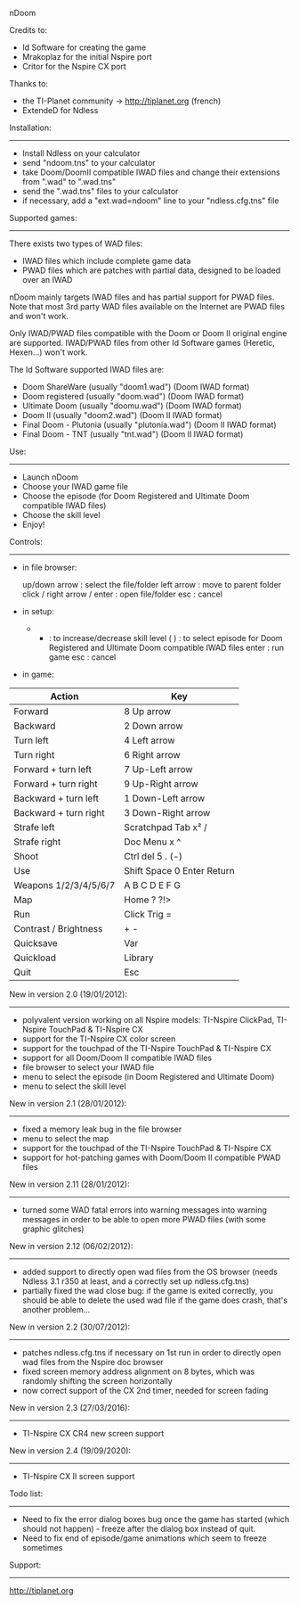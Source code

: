 nDoom


Credits to:
- Id Software for creating the game
- Mrakoplaz for the initial Nspire port
- Critor for the Nspire CX port

Thanks to:
- the TI-Planet community	-> http://tiplanet.org (french)
- ExtendeD for Ndless



Installation:
************
- Install Ndless on your calculator
- send "ndoom.tns" to your calculator
- take Doom/DoomII compatible IWAD files and change their extensions from ".wad" to ".wad.tns"
- send the ".wad.tns" files to your calculator
- if necessary, add a "ext.wad=ndoom" line to your "ndless.cfg.tns" file



Supported games:
***************
There exists two types of WAD files:
- IWAD files which include complete game data
- PWAD files which are patches with partial data, designed to be loaded over an IWAD

nDoom mainly targets IWAD files and has partial support for PWAD files.
Note that most 3rd party WAD files available on the Internet are PWAD files and won't work.

Only IWAD/PWAD files compatible with the Doom or Doom II original engine are supported. IWAD/PWAD files from other Id Software games (Heretic, Hexen...) won't work.

The Id Software supported IWAD files are:
- Doom ShareWare 	(usually "doom1.wad")		(Doom IWAD format)
- Doom registered	(usually "doom.wad")		(Doom IWAD format)
- Ultimate Doom		(usually "doomu.wad")		(Doom IWAD format)
- Doom II		(usually "doom2.wad")		(Doom II IWAD format)
- Final Doom - Plutonia	(usually "plutonia.wad")	(Doom II IWAD format)
- Final Doom - TNT	(usually "tnt.wad")		(Doom II IWAD format)



Use:
***
- Launch nDoom
- Choose your IWAD game file
- Choose the episode (for Doom Registered and Ultimate Doom compatible IWAD files)
- Choose the skill level
- Enjoy!


Controls:
********
+ in file browser:

  up/down arrow			: select the file/folder
  left arrow			: move to parent folder
  click / right arrow / enter	: open file/folder
  esc				: cancel

+ in setup:

  + -	: to increase/decrease skill level
  ( )	: to select episode for Doom Registered and Ultimate Doom compatible IWAD files
  enter	: run game
  esc	: cancel

+ in game:

| Action | Key | 
|---|---|
| Forward | 8 Up arrow |
| Backward | 2 Down arrow |
| Turn left | 4 Left arrow |
| Turn right | 6 Right arrow |
| Forward + turn left | 7 Up-Left arrow |
| Forward + turn right | 9 Up-Right arrow |
| Backward + turn left | 1 Down-Left arrow |
| Backward + turn right | 3 Down-Right arrow |
| Strafe left | Scratchpad Tab x² / |
| Strafe right | Doc Menu x ^ |
| Shoot | Ctrl del 5 . (-) |
| Use | Shift Space 0 Enter Return |
| Weapons 1/2/3/4/5/6/7	| A B C D E F G |
| Map | Home ? ?!> |
| Run | Click Trig = | |
| Contrast / Brightness	| + - |
| Quicksave | Var |
| Quickload | Library |
| Quit | Esc |



New in version 2.0 (19/01/2012):
*******************************
- polyvalent version working on all Nspire models: TI-Nspire ClickPad, TI-Nspire TouchPad & TI-Nspire CX
- support for the TI-Nspire CX color screen
- support for the touchpad of the TI-Nspire TouchPad & TI-Nspire CX
- support for all Doom/Doom II compatible IWAD files
- file browser to select your IWAD file
- menu to select the episode (in Doom Registered and Ultimate Doom)
- menu to select the skill level



New in version 2.1 (28/01/2012):
*******************************
- fixed a memory leak bug in the file browser
- menu to select the map
- support for the touchpad of the TI-Nspire TouchPad & TI-Nspire CX
- support for hot-patching games with Doom/Doom II compatible PWAD files


New in version 2.11 (28/01/2012):
*******************************
- turned some WAD fatal errors into warning messages into warning messages
in order to be able to open more PWAD files (with some graphic glitches)


New in version 2.12 (06/02/2012):
********************************
- added support to directly open wad files from the OS browser (needs Ndless 3.1 r350 at least, and a correctly set up ndless.cfg.tns)
- partially fixed the wad close bug: if the game is exited correctly, you should be able to delete the used wad file
if the game does crash, that's another problem...

New in version 2.2 (30/07/2012):
********************************
- patches ndless.cfg.tns if necessary on 1st run in order to directly open wad files from the Nspire doc browser
- fixed screen memory address alignment on 8 bytes, which was randomly shifting the screen horizontally
- now correct support of the CX 2nd timer, needed for screen fading

New in version 2.3 (27/03/2016):
********************************
- TI-Nspire CX CR4 new screen support

New in version 2.4 (19/09/2020):
********************************
- TI-Nspire CX II screen support



Todo list:
*********
- Need to fix the error dialog boxes bug once the game has started (which should not happen) - freeze after the dialog box instead of quit.
- Need to fix end of episode/game animations which seem to freeze sometimes



Support:
*******
http://tiplanet.org
